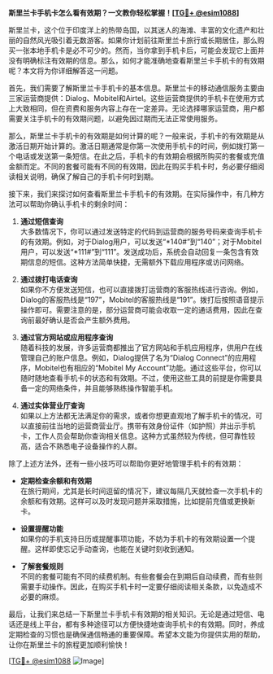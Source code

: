 **斯里兰卡手机卡怎么看有效期？一文教你轻松掌握！[[TG💪+ @esim1088](https://t.me/s/esim1088)]**

斯里兰卡，这个位于印度洋上的热带岛国，以其迷人的海滩、丰富的文化遗产和壮丽的自然风光吸引着无数游客。如果你计划前往斯里兰卡旅行或长期居住，那么购买一张本地手机卡是必不可少的。然而，当你拿到手机卡后，可能会发现它上面并没有明确标注有效期的信息。那么，如何才能准确地查看斯里兰卡手机卡的有效期呢？本文将为你详细解答这一问题。

首先，我们需要了解斯里兰卡手机卡的基本信息。斯里兰卡的移动通信服务主要由三家运营商提供：Dialog、Mobitel和Airtel。这些运营商提供的手机卡在使用方式上大致相同，但在资费和服务内容上存在一定差异。无论选择哪家运营商，用户都需要关注手机卡的有效期问题，以避免因过期而无法正常使用服务。

那么，斯里兰卡手机卡的有效期是如何计算的呢？一般来说，手机卡的有效期是从激活日期开始计算的。激活日期通常是你第一次使用手机卡的时间，例如拨打第一个电话或发送第一条短信。在此之后，手机卡的有效期会根据所购买的套餐或充值金额而定。不同的套餐可能有不同的有效期，因此在购买手机卡时，务必要仔细阅读相关说明，确保了解自己的手机卡何时到期。

接下来，我们来探讨如何查看斯里兰卡手机卡的有效期。在实际操作中，有几种方法可以帮助你确认手机卡的剩余时间：

1. **通过短信查询**  
   大多数情况下，你可以通过发送特定的代码到运营商的服务号码来查询手机卡的有效期。例如，对于Dialog用户，可以发送“*140#”到“140”；对于Mobitel用户，可以发送“*111#”到“111”。发送成功后，系统会自动回复一条包含有效期信息的短信。这种方法简单快捷，无需额外下载应用程序或访问网络。

2. **通过拨打电话查询**  
   如果你不方便发送短信，也可以直接拨打运营商的客服热线进行咨询。例如，Dialog的客服热线是“197”，Mobitel的客服热线是“191”。拨打后按照语音提示操作即可。需要注意的是，部分运营商可能会收取一定的通话费用，因此在查询前最好确认是否会产生额外费用。

3. **通过官方网站或应用程序查询**  
   随着科技的发展，许多运营商都推出了官方网站和手机应用程序，供用户在线管理自己的账户信息。例如，Dialog提供了名为“Dialog Connect”的应用程序，Mobitel也有相应的“Mobitel My Account”功能。通过这些平台，你可以随时随地查看手机卡的状态和有效期。不过，使用这些工具的前提是你需要具备一定的网络条件，并且能够熟练操作智能手机。

4. **通过实体营业厅查询**  
   如果以上方法都无法满足你的需求，或者你想更直观地了解手机卡的情况，可以直接前往当地的运营商营业厅。携带有效身份证件（如护照）并出示手机卡，工作人员会帮助你查询相关信息。这种方式虽然较为传统，但可靠性较高，适合不熟悉电子设备操作的人群。

除了上述方法外，还有一些小技巧可以帮助你更好地管理手机卡的有效期：

- **定期检查余额和有效期**  
  在旅行期间，尤其是长时间逗留的情况下，建议每隔几天就检查一次手机卡的余额和有效期。这样可以及时发现问题并采取措施，比如提前充值或更换新卡。

- **设置提醒功能**  
  如果你的手机支持日历或提醒事项功能，不妨为手机卡的有效期设置一个提醒。这样即使忘记手动查询，也能在关键时刻收到通知。

- **了解套餐规则**  
  不同的套餐可能有不同的续费机制。有些套餐会在到期后自动续费，而有些则需要手动操作。因此，在购买手机卡时一定要仔细阅读相关条款，以免造成不必要的麻烦。

最后，让我们来总结一下斯里兰卡手机卡有效期的相关知识。无论是通过短信、电话还是线上平台，都有多种途径可以方便快捷地查询手机卡的有效期。同时，养成定期检查的习惯也是确保通信畅通的重要保障。希望本文能为你提供实用的帮助，让你在斯里兰卡的旅程更加顺利愉快！

[[TG💪+ @esim1088](https://t.me/s/esim1088) ![Image](https://i.postimg.cc/4NQfJmqS/Snipaste-2025-05-13-00-14-12.png)]